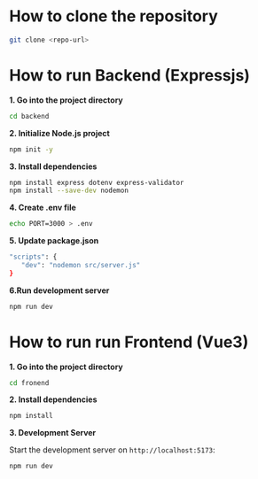 # How to clone the repository
```bash
git clone <repo-url>
```
# How to run Backend (Expressjs)
**1. Go into the project directory**
```bash
cd backend
```
**2. Initialize Node.js project**
```bash
npm init -y
```
**3. Install dependencies**
```bash
npm install express dotenv express-validator
npm install --save-dev nodemon
```
**4. Create .env file**
```bash
echo PORT=3000 > .env
```
**5. Update package.json**
```bash
"scripts": {
   "dev": "nodemon src/server.js"
}
```
**6.Run development server**
```bash
npm run dev
```

# How to run run Frontend (Vue3)
**1. Go into the project directory**
```bash
cd fronend
```
**2. Install dependencies**
```bash
npm install
```
**3. Development Server**

Start the development server on `http://localhost:5173`:
```bash
npm run dev
```

